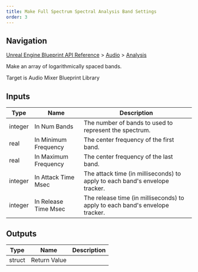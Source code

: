 ```yaml
---
title: Make Full Spectrum Spectral Analysis Band Settings
order: 3
---
```

## Navigation

[Unreal Engine Blueprint API Reference](https://dev.epicgames.com/documentation/en-us/unreal-engine/BlueprintAPI) > [Audio](https://dev.epicgames.com/documentation/en-us/unreal-engine/BlueprintAPI/Audio) > [Analysis](https://dev.epicgames.com/documentation/en-us/unreal-engine/BlueprintAPI/Audio/Analysis)

Make an array of logarithmically spaced bands.

Target is Audio Mixer Blueprint Library

## Inputs

| Type | Name | Description |
| --- | --- | --- |
| integer | In Num Bands | The number of bands to used to represent the spectrum. |
| real | In Minimum Frequency | The center frequency of the first band. |
| real | In Maximum Frequency | The center frequency of the last band. |
| integer | In Attack Time Msec | The attack time (in milliseconds) to apply to each band's envelope tracker. |
| integer | In Release Time Msec | The release time (in milliseconds) to apply to each band's envelope tracker. |

## Outputs

| Type | Name | Description |
| --- | --- | --- |
| struct | Return Value |  |
